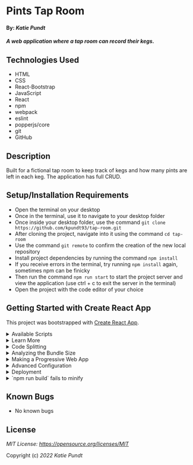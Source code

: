 # Pints Tap Room

#### By: _**Katie Pundt**_

#### _A web application where a tap room can record their kegs._

## Technologies Used
- HTML
- CSS
- React-Bootstrap
- JavaScript
- React
- npm
- webpack
- eslint
- popperjs/core
- git
- GitHub

## Description
Built for a fictional tap room to keep track of kegs and how many pints are left in each keg. The application has full CRUD.

## Setup/Installation Requirements

- Open the terminal on your desktop
- Once in the terminal, use it to navigate to your desktop folder
- Once inside your desktop folder, use the command `git clone https://github.com/kpundt93/tap-room.git`
- After cloning the project, navigate into it using the command `cd tap-room`
- Use the command `git remote` to confirm the creation of the new local repository
- Install project dependencies by running the command `npm install`
- If you receive errors in the terminal, try running `npm install` again, sometimes npm can be finicky
- Then run the command `npm run start` to start the project server and view the application (use ctrl + c to exit the server in the terminal)
- Open the project with the code editor of your choice

## Getting Started with Create React App

This project was bootstrapped with [Create React App](https://github.com/facebook/create-react-app).

<details>
<summary>Available Scripts</summary>

In the project directory, you can run:

### `npm start`

Runs the app in the development mode.\
Open [http://localhost:3000](http://localhost:3000) to view it in your browser.

The page will reload when you make changes.\
You may also see any lint errors in the console.

### `npm test`

Launches the test runner in the interactive watch mode.\
See the section about [running tests](https://facebook.github.io/create-react-app/docs/running-tests) for more information.

### `npm run build`

Builds the app for production to the `build` folder.\
It correctly bundles React in production mode and optimizes the build for the best performance.

The build is minified and the filenames include the hashes.\
Your app is ready to be deployed!

See the section about [deployment](https://facebook.github.io/create-react-app/docs/deployment) for more information.

### `npm run eject`

**Note: this is a one-way operation. Once you `eject`, you can't go back!**

If you aren't satisfied with the build tool and configuration choices, you can `eject` at any time. This command will remove the single build dependency from your project.

Instead, it will copy all the configuration files and the transitive dependencies (webpack, Babel, ESLint, etc) right into your project so you have full control over them. All of the commands except `eject` will still work, but they will point to the copied scripts so you can tweak them. At this point you're on your own.

You don't have to ever use `eject`. The curated feature set is suitable for small and middle deployments, and you shouldn't feel obligated to use this feature. However we understand that this tool wouldn't be useful if you couldn't customize it when you are ready for it.
</details>

<details>
<summary>Learn More</summary>

You can learn more in the [Create React App documentation](https://facebook.github.io/create-react-app/docs/getting-started).

To learn React, check out the [React documentation](https://reactjs.org/).
</details>

<details>
<summary>Code Splitting</summary>

This section has moved here: [https://facebook.github.io/create-react-app/docs/code-splitting](https://facebook.github.io/create-react-app/docs/code-splitting)
</details>

<details>
<summary>Analyzing the Bundle Size</summary>

This section has moved here: [https://facebook.github.io/create-react-app/docs/analyzing-the-bundle-size](https://facebook.github.io/create-react-app/docs/analyzing-the-bundle-size)
</details>

<details>
<summary>Making a Progressive Web App</summary>

This section has moved here: [https://facebook.github.io/create-react-app/docs/making-a-progressive-web-app](https://facebook.github.io/create-react-app/docs/making-a-progressive-web-app)
</details>

<details>
<summary>Advanced Configuration</summary>

This section has moved here: [https://facebook.github.io/create-react-app/docs/advanced-configuration](https://facebook.github.io/create-react-app/docs/advanced-configuration)
</details>

<details>
<summary>Deployment</summary>

This section has moved here: [https://facebook.github.io/create-react-app/docs/deployment](https://facebook.github.io/create-react-app/docs/deployment)
</details>

<details>
<summary>`npm run build` fails to minify</summary>

This section has moved here: [https://facebook.github.io/create-react-app/docs/troubleshooting#npm-run-build-fails-to-minify](https://facebook.github.io/create-react-app/docs/troubleshooting#npm-run-build-fails-to-minify)
</details>


## Known Bugs
- No known bugs

## License
_MIT License: https://opensource.org/licenses/MIT_

Copyright (c) _2022_ _Katie Pundt_